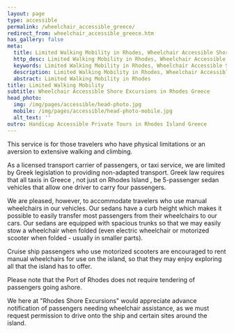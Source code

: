 ```yaml
---
layout: page
type: accessible
permalink: /wheelchair_accessible_greece/
redirect_from: wheelchair_accessible_greece.htm
has_gallery: false
meta:
  title: Limited Walking Mobility in Rhodes, Wheelchair Accessible Shore Excursions in Rhodes
  http_desc: Limited Walking Mobility in Rhodes, Wheelchair Accessible Shore Excursions in Rhodes Greece, Electric Wheelchair, Motorized Scooter Handicap
  keywords: Limited Walking Mobility in Rhodes, Wheelchair Accessible Shore Excursions in Rhodes Greece, Electric Wheelchair, Motorized Scooter Handicap
  description: Limited Walking Mobility in Rhodes, Wheelchair Accessible Shore Excursions in Rhodes Greece, Electric Wheelchair, Motorized Scooter Handicap
  abstract: Limited Walking Mobility in Rhodes
title: Limited Walking Mobility
subtitle: Wheelchair Accessible Shore Excursions in Rhodes Greece
head_photo:
  img: /img/pages/accessible/head-photo.jpg
  mobile: /img/pages/accessible/head-photo-mobile.jpg
  alt_text: ''
outro: Handicap Accessible Private Tours in Rhodes Island Greece
---
```

This service is for those travelers who have physical limitations or an aversion to extensive walking and climbing.

As a licensed transport carrier of passengers, or taxi service, we are limited by Greek legislation to providing non-adapted transport. Greek law requires that all taxis in Greece , not just on Rhodes Island , be 5-passenger sedan vehicles that allow one driver to carry four passengers.

We are pleased, however, to accommodate travelers who use manual wheelchairs in our vehicles. Our sedans have a curb height which makes it possible to easily transfer most passengers from their wheelchairs to our cars. Our sedans are equipped with spacious trunks so that we may easily stow a wheelchair when folded (even electric wheelchair or motorized scooter when folded - usually in smaller parts).

Cruise ship passengers who use motorized scooters are encouraged to rent manual wheelchairs for use on the island, so that they may enjoy exploring all that the island has to offer.

Please note that the Port of Rhodes does not require tendering of passengers going ashore.

We here at "Rhodes Shore Excursions" would appreciate advance notification of passengers needing wheelchair assistance, as we must request permission to drive onto the ship and certain sites around the island.
